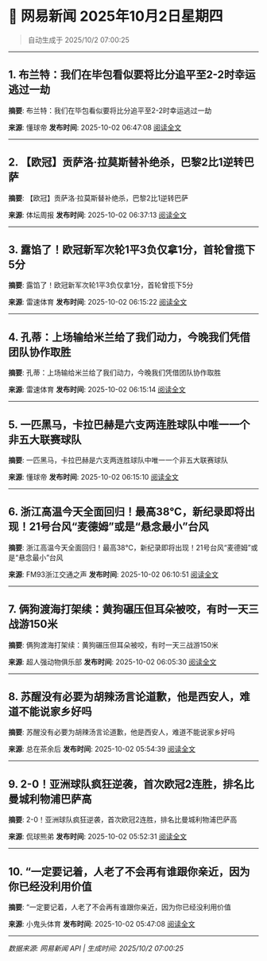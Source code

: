 # 📰 网易新闻 2025年10月2日星期四

> 自动生成于 2025/10/2 07:00:25

---

## 1. 布兰特：我们在毕包看似要将比分追平至2-2时幸运逃过一劫

**摘要**: 布兰特：我们在毕包看似要将比分追平至2-2时幸运逃过一劫

**来源**: 懂球帝
**发布时间**: 2025-10-02 06:47:08
[阅读全文](https://m.163.com/news/article/KARJMSE80549BAP0.html)

---

## 2. 【欧冠】贡萨洛·拉莫斯替补绝杀，巴黎2比1逆转巴萨

**摘要**: 【欧冠】贡萨洛·拉莫斯替补绝杀，巴黎2比1逆转巴萨

**来源**: 体坛周报
**发布时间**: 2025-10-02 06:37:13
[阅读全文](https://m.163.com/news/article/KARJ4NQM05299JMD.html)

---

## 3. 露馅了！欧冠新军次轮1平3负仅拿1分，首轮曾揽下5分

**摘要**: 露馅了！欧冠新军次轮1平3负仅拿1分，首轮曾揽下5分

**来源**: 雷速体育
**发布时间**: 2025-10-02 06:15:22
[阅读全文](https://m.163.com/news/article/KARHSMSR0529DS7F.html)

---

## 4. 孔蒂：上场输给米兰给了我们动力，今晚我们凭借团队协作取胜

**摘要**: 孔蒂：上场输给米兰给了我们动力，今晚我们凭借团队协作取胜

**来源**: 雷速体育
**发布时间**: 2025-10-02 06:15:14
[阅读全文](https://m.163.com/news/article/KARHSFKG0529DS7F.html)

---

## 5. 一匹黑马，卡拉巴赫是六支两连胜球队中唯一一个非五大联赛球队

**摘要**: 一匹黑马，卡拉巴赫是六支两连胜球队中唯一一个非五大联赛球队

**来源**: 懂球帝
**发布时间**: 2025-10-02 06:15:10
[阅读全文](https://m.163.com/news/article/KARHSB9V0549BAP0.html)

---

## 6. 浙江高温今天全面回归！最高38℃，新纪录即将出现！21号台风“麦德姆”或是“悬念最小”台风

**摘要**: 浙江高温今天全面回归！最高38℃，新纪录即将出现！21号台风“麦德姆”或是“悬念最小”台风

**来源**: FM93浙江交通之声
**发布时间**: 2025-10-02 06:10:51
[阅读全文](https://m.163.com/news/article/KARHKEC105149FJ6.html)

---

## 7. 俩狗渡海打架续：黄狗碾压但耳朵被咬，有时一天三战游150米

**摘要**: 俩狗渡海打架续：黄狗碾压但耳朵被咬，有时一天三战游150米

**来源**: 超人强动物俱乐部
**发布时间**: 2025-10-02 06:05:30
[阅读全文](https://m.163.com/news/article/KARHALE30553TEUI.html)

---

## 8. 苏醒没有必要为胡辣汤言论道歉，他是西安人，难道不能说家乡好吗

**摘要**: 苏醒没有必要为胡辣汤言论道歉，他是西安人，难道不能说家乡好吗

**来源**: 总在茶余后
**发布时间**: 2025-10-02 05:54:39
[阅读全文](https://m.163.com/news/article/KARG4ML50534BZ9P.html)

---

## 9. 2-0！亚洲球队疯狂逆袭，首次欧冠2连胜，排名比曼城利物浦巴萨高

**摘要**: 2-0！亚洲球队疯狂逆袭，首次欧冠2连胜，排名比曼城利物浦巴萨高

**来源**: 侃球熊弟
**发布时间**: 2025-10-02 05:52:31
[阅读全文](https://m.163.com/news/article/KARGDIV605497GLB.html)

---

## 10. “一定要记着，人老了不会再有谁跟你亲近，因为你已经没利用价值

**摘要**: “一定要记着，人老了不会再有谁跟你亲近，因为你已经没利用价值

**来源**: 小鬼头体育
**发布时间**: 2025-10-02 05:47:08
[阅读全文](https://m.163.com/news/article/KARG91D7055616YU.html)

---

*数据来源: 网易新闻 API | 生成时间: 2025/10/2 07:00:25*
